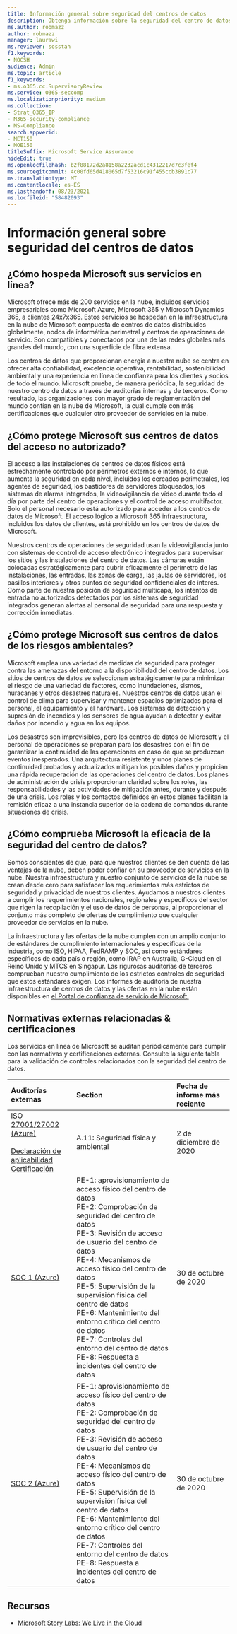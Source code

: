 ```yaml
---
title: Información general sobre seguridad del centros de datos
description: Obtenga información sobre la seguridad del centro de datos en Microsoft 365
ms.author: robmazz
author: robmazz
manager: laurawi
ms.reviewer: sosstah
f1.keywords:
- NOCSH
audience: Admin
ms.topic: article
f1_keywords:
- ms.o365.cc.SupervisoryReview
ms.service: O365-seccomp
ms.localizationpriority: medium
ms.collection:
- Strat_O365_IP
- M365-security-compliance
- MS-Compliance
search.appverid:
- MET150
- MOE150
titleSuffix: Microsoft Service Assurance
hideEdit: true
ms.openlocfilehash: b2f88172d2a8158a2232acd1c4312217d7c3fef4
ms.sourcegitcommit: 4c00fd65d418065d7f53216c91f455ccb3891c77
ms.translationtype: MT
ms.contentlocale: es-ES
ms.lasthandoff: 08/23/2021
ms.locfileid: "58482093"
---
```

# <a name="datacenter-security-overview"></a>Información general sobre seguridad del centros de datos

## <a name="how-does-microsoft-host-its-online-services"></a>¿Cómo hospeda Microsoft sus servicios en línea?

Microsoft ofrece más de 200 servicios en la nube, incluidos servicios empresariales como Microsoft Azure, Microsoft 365 y Microsoft Dynamics 365, a clientes 24x7x365. Estos servicios se hospedan en la infraestructura en la nube de Microsoft compuesta de centros de datos distribuidos globalmente, nodos de informática perimetral y centros de operaciones de servicio. Son compatibles y conectados por una de las redes globales más grandes del mundo, con una superficie de fibra extensa.

Los centros de datos que proporcionan energía a nuestra nube se centra en ofrecer alta confiabilidad, excelencia operativa, rentabilidad, sostenibilidad ambiental y una experiencia en línea de confianza para los clientes y socios de todo el mundo. Microsoft prueba, de manera periódica, la seguridad de nuestro centro de datos a través de auditorías internas y de terceros. Como resultado, las organizaciones con mayor grado de reglamentación del mundo confían en la nube de Microsoft, la cual cumple con más certificaciones que cualquier otro proveedor de servicios en la nube.

## <a name="how-does-microsoft-protect-its-datacenters-from-unauthorized-access"></a>¿Cómo protege Microsoft sus centros de datos del acceso no autorizado?

El acceso a las instalaciones de centros de datos físicos está estrechamente controlado por perímetros externos e internos, lo que aumenta la seguridad en cada nivel, incluidos los cercados perimetrales, los agentes de seguridad, los bastidores de servidores bloqueados, los sistemas de alarma integrados, la videovigilancia de vídeo durante todo el día por parte del centro de operaciones y el control de acceso multifactor. Solo el personal necesario está autorizado para acceder a los centros de datos de Microsoft. El acceso lógico a Microsoft 365 infraestructura, incluidos los datos de clientes, está prohibido en los centros de datos de Microsoft.

Nuestros centros de operaciones de seguridad usan la videovigilancia junto con sistemas de control de acceso electrónico integrados para supervisar los sitios y las instalaciones del centro de datos. Las cámaras están colocadas estratégicamente para cubrir eficazmente el perímetro de las instalaciones, las entradas, las zonas de carga, las jaulas de servidores, los pasillos interiores y otros puntos de seguridad confidenciales de interés. Como parte de nuestra posición de seguridad multicapa, los intentos de entrada no autorizados detectados por los sistemas de seguridad integrados generan alertas al personal de seguridad para una respuesta y corrección inmediatas.

## <a name="how-does-microsoft-protect-its-datacenters-from-environmental-hazards"></a>¿Cómo protege Microsoft sus centros de datos de los riesgos ambientales?

Microsoft emplea una variedad de medidas de seguridad para proteger contra las amenazas del entorno a la disponibilidad del centro de datos. Los sitios de centros de datos se seleccionan estratégicamente para minimizar el riesgo de una variedad de factores, como inundaciones, sismos, huracanes y otros desastres naturales. Nuestros centros de datos usan el control de clima para supervisar y mantener espacios optimizados para el personal, el equipamiento y el hardware. Los sistemas de detección y supresión de incendios y los sensores de agua ayudan a detectar y evitar daños por incendio y agua en los equipos.

Los desastres son imprevisibles, pero los centros de datos de Microsoft y el personal de operaciones se preparan para los desastres con el fin de garantizar la continuidad de las operaciones en caso de que se produzcan eventos inesperados. Una arquitectura resistente y unos planes de continuidad probados y actualizados mitigan los posibles daños y propician una rápida recuperación de las operaciones del centro de datos. Los planes de administración de crisis proporcionan claridad sobre los roles, las responsabilidades y las actividades de mitigación antes, durante y después de una crisis. Los roles y los contactos definidos en estos planes facilitan la remisión eficaz a una instancia superior de la cadena de comandos durante situaciones de crisis.

## <a name="how-does-microsoft-verify-the-effectiveness-of-datacenter-security"></a>¿Cómo comprueba Microsoft la eficacia de la seguridad del centro de datos?

Somos conscientes de que, para que nuestros clientes se den cuenta de las ventajas de la nube, deben poder confiar en su proveedor de servicios en la nube. Nuestra infraestructura y nuestro conjunto de servicios de la nube se crean desde cero para satisfacer los requerimientos más estrictos de seguridad y privacidad de nuestros clientes. Ayudamos a nuestros clientes a cumplir los requerimientos nacionales, regionales y específicos del sector que rigen la recopilación y el uso de datos de personas, al proporcionar el conjunto más completo de ofertas de cumplimiento que cualquier proveedor de servicios en la nube.

La infraestructura y las ofertas de la nube cumplen con un amplio conjunto de estándares de cumplimiento internacionales y específicas de la industria, como ISO, HIPAA, FedRAMP y SOC, así como estándares específicos de cada país o región, como IRAP en Australia, G-Cloud en el Reino Unido y MTCS en Singapur. Las rigurosas auditorías de terceros comprueban nuestro cumplimiento de los estrictos controles de seguridad que estos estándares exigen. Los informes de auditoría de nuestra infraestructura de centros de datos y las ofertas en la nube están disponibles en [el Portal de confianza de servicio de Microsoft.](https://servicetrust.microsoft.com/)

## <a name="related-external-regulations--certifications"></a>Normativas externas relacionadas & certificaciones

Los servicios en línea de Microsoft se auditan periódicamente para cumplir con las normativas y certificaciones externas. Consulte la siguiente tabla para la validación de controles relacionados con la seguridad del centro de datos.

| **Auditorías externas** | **Section** | **Fecha de informe más reciente** |
|:--------------------|:------------|:-----------------------|  
| [ISO 27001/27002 (Azure)](https://servicetrust.microsoft.com/ViewPage/MSComplianceGuideV3?command=Download&downloadType=Document&downloadId=e9116047-f327-430c-a83f-166b7e561ad6&tab=7027ead0-3d6b-11e9-b9e1-290b1eb4cdeb&docTab=7027ead0-3d6b-11e9-b9e1-290b1eb4cdeb_ISO_Reports) <br><br> [Declaración de aplicabilidad](https://servicetrust.microsoft.com/ViewPage/MSComplianceGuideV3?command=Download&downloadType=Document&downloadId=00af6c3e-7f3e-4e0d-8b0e-79f45ef2cef1&tab=7027ead0-3d6b-11e9-b9e1-290b1eb4cdeb&docTab=7027ead0-3d6b-11e9-b9e1-290b1eb4cdeb_ISO_Reports) <br> [Certificación](https://servicetrust.microsoft.com/ViewPage/MSComplianceGuideV3?command=Download&downloadType=Document&downloadId=d7af5304-3a31-40e6-9abb-e26352305d41&tab=7027ead0-3d6b-11e9-b9e1-290b1eb4cdeb&docTab=7027ead0-3d6b-11e9-b9e1-290b1eb4cdeb_ISO_Reports) | A.11: Seguridad física y ambiental | 2 de diciembre de 2020 |
| [SOC 1 (Azure)](https://servicetrust.microsoft.com/ViewPage/MSComplianceGuideV3?command=Download&downloadType=Document&downloadId=66043614-5628-4e26-83be-057eb3bb026c&tab=7027ead0-3d6b-11e9-b9e1-290b1eb4cdeb&docTab=7027ead0-3d6b-11e9-b9e1-290b1eb4cdeb_SOC_%2F_SSAE_16_Reports) | PE-1: aprovisionamiento de acceso físico del centro de datos <br> PE-2: Comprobación de seguridad del centro de datos <br> PE-3: Revisión de acceso de usuario del centro de datos <br> PE-4: Mecanismos de acceso físico del centro de datos <br> PE-5: Supervisión de la supervisión física del centro de datos <br> PE-6: Mantenimiento del entorno crítico del centro de datos <br> PE-7: Controles del entorno del centro de datos <br> PE-8: Respuesta a incidentes del centro de datos | 30 de octubre de 2020 |
| [SOC 2 (Azure)](https://servicetrust.microsoft.com/ViewPage/MSComplianceGuideV3?command=Download&downloadType=Document&downloadId=ce5bfbea-3514-40ae-a8a6-3617106a0b56&tab=7027ead0-3d6b-11e9-b9e1-290b1eb4cdeb&docTab=7027ead0-3d6b-11e9-b9e1-290b1eb4cdeb_SOC_%2F_SSAE_16_Reports) | PE-1: aprovisionamiento de acceso físico del centro de datos <br> PE-2: Comprobación de seguridad del centro de datos <br> PE-3: Revisión de acceso de usuario del centro de datos <br> PE-4: Mecanismos de acceso físico del centro de datos <br> PE-5: Supervisión de la supervisión física del centro de datos <br> PE-6: Mantenimiento del entorno crítico del centro de datos <br> PE-7: Controles del entorno del centro de datos <br> PE-8: Respuesta a incidentes del centro de datos | 30 de octubre de 2020 |

## <a name="resources"></a>Recursos

- [Microsoft Story Labs: We Live in the Cloud](https://news.microsoft.com/stories/microsoft-datacenter-tour/)